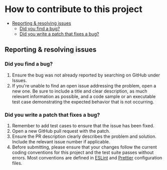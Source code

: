 # How to contribute to this project <!-- omit in toc -->

- [Reporting & resolving issues](#reporting--resolving-issues)
  - [Did you find a bug?](#did-you-find-a-bug)
  - [Did you write a patch that fixes a bug?](#did-you-write-a-patch-that-fixes-a-bug)

## Reporting & resolving issues

### Did you find a bug?

1. Ensure the bug was not already reported by searching on GitHub under Issues.
2. If you're unable to find an open issue addressing the problem, open a new one. Be sure to include a title and clear description, as much relevant information as possible, and a code sample or an executable test case demonstrating the expected behavior that is not occurring.

### Did you write a patch that fixes a bug?

1. Remember to add test cases to ensure that the issue has been fixed.
1. Open a new GitHub pull request with the patch.
1. Ensure the PR description clearly describes the problem and solution. Include the relevant issue number if applicable.
1. Before submitting, please ensure that your changes follow the current coding conventions for this project and the test suite passes without errors. Most conventions are defined in [ESLint](.eslintrc.js) and [Prettier](.prettierrc.js) configuration files.
